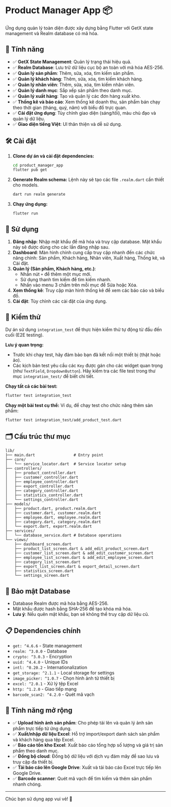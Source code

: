 # Product Manager App 📦

Ứng dụng quản lý toàn diện được xây dựng bằng Flutter với GetX state management và Realm database có mã hóa.

## 🌟 Tính năng

- ✅ **GetX State Management**: Quản lý trạng thái hiệu quả.
- ✅ **Realm Database**: Lưu trữ dữ liệu cục bộ an toàn với mã hóa AES-256.
- ✅ **Quản lý sản phẩm**: Thêm, sửa, xóa, tìm kiếm sản phẩm.
- ✅ **Quản lý khách hàng**: Thêm, sửa, xóa, tìm kiếm khách hàng.
- ✅ **Quản lý nhân viên**: Thêm, sửa, xóa, tìm kiếm nhân viên.
- ✅ **Quản lý danh mục**: Sắp xếp sản phẩm theo danh mục.
- ✅ **Quản lý xuất hàng**: Tạo và quản lý các đơn hàng xuất kho.
- ✅ **Thống kê và báo cáo**: Xem thống kê doanh thu, sản phẩm bán chạy theo thời gian (tháng, quý, năm) với biểu đồ trực quan.
- ✅ **Cài đặt ứng dụng**: Tùy chỉnh giao diện (sáng/tối), màu chủ đạo và quản lý dữ liệu.
- ✅ **Giao diện tiếng Việt**: UI thân thiện và dễ sử dụng.

## 🛠 Cài đặt

1. **Clone dự án và cài đặt dependencies:**
   ```bash
   cd product_manager_app
   flutter pub get
   ```

2. **Generate Realm schema:**
   Lệnh này sẽ tạo các file `.realm.dart` cần thiết cho models.
   ```bash
   dart run realm generate
   ```

3. **Chạy ứng dụng:**
   ```bash
   flutter run
   ```

## 📱 Sử dụng

1. **Đăng nhập**: Nhập mật khẩu để mã hóa và truy cập database. Mật khẩu này sẽ được dùng cho các lần đăng nhập sau.
2. **Dashboard**: Màn hình chính cung cấp truy cập nhanh đến các chức năng chính: Sản phẩm, Khách hàng, Nhân viên, Xuất hàng, Thống kê, và Cài đặt.
3. **Quản lý (Sản phẩm, Khách hàng, etc.)**:
    - Nhấn nút `+` để thêm một mục mới.
    - Sử dụng thanh tìm kiếm để tìm kiếm nhanh.
    - Nhấn vào menu 3 chấm trên mỗi mục để Sửa hoặc Xóa.
4. **Xem thống kê**: Truy cập màn hình thống kê để xem các báo cáo và biểu đồ.
5. **Cài đặt**: Tùy chỉnh các cài đặt của ứng dụng.

## 🧪 Kiểm thử

Dự án sử dụng `integration_test` để thực hiện kiểm thử tự động từ đầu đến cuối (E2E testing).

**Lưu ý quan trọng:**
- Trước khi chạy test, hãy đảm bảo bạn đã kết nối một thiết bị (thật hoặc ảo).
- Các kịch bản test yêu cầu các `Key` được gán cho các widget quan trọng (như `TextField`, `DropdownButton`). Hãy kiểm tra các file test trong thư mục `integration_test/` để biết chi tiết.

**Chạy tất cả các bài test:**
```bash
flutter test integration_test
```

**Chạy một bài test cụ thể:**
Ví dụ, để chạy test cho chức năng thêm sản phẩm:
```bash
flutter test integration_test/add_product_test.dart
```

## 🗂 Cấu trúc thư mục

```
lib/
├── main.dart                 # Entry point
├── core/
│   └── service_locator.dart  # Service locator setup
├── controllers/
│   ├── product_controller.dart
│   ├── customer_controller.dart
│   ├── employee_controller.dart
│   ├── export_controller.dart
│   ├── category_controller.dart
│   ├── statistics_controller.dart
│   └── settings_controller.dart
├── models/
│   ├── product.dart, product.realm.dart
│   ├── customer.dart, customer.realm.dart
│   ├── employee.dart, employee.realm.dart
│   ├── category.dart, category.realm.dart
│   └── export.dart, export.realm.dart
├── services/
│   └── database_service.dart # Database operations
└── views/
    ├── dashboard_screen.dart
    ├── product_list_screen.dart & add_edit_product_screen.dart
    ├── customer_list_screen.dart & add_edit_customer_screen.dart
    ├── employee_list_screen.dart & add_edit_employee_screen.dart
    ├── category_list_screen.dart
    ├── export_list_screen.dart & export_detail_screen.dart
    ├── statistics_screen.dart
    └── settings_screen.dart
```

## 🔐 Bảo mật Database

- Database Realm được mã hóa bằng AES-256.
- Mật khẩu được hash bằng SHA-256 để tạo khóa mã hóa.
- **Lưu ý**: Nếu quên mật khẩu, bạn sẽ không thể truy cập dữ liệu cũ.

## 📋 Dependencies chính

- `get: ^4.6.6` - State management
- `realm: ^3.0.0` - Database
- `crypto: ^3.0.3` - Encryption
- `uuid: ^4.4.0` - Unique IDs
- `intl: ^0.20.2` - Internationalization
- `get_storage: ^2.1.1` - Local storage for settings
- `image_picker: ^1.0.7` - Chọn hình ảnh từ thiết bị
- `excel: ^2.0.1` - Xử lý tệp Excel
- `http: ^1.2.0` - Giao tiếp mạng
- `barcode_scan2: ^4.2.0` - Quét mã vạch

## 🚀 Tính năng mở rộng

- ✅ **Upload hình ảnh sản phẩm**: Cho phép tải lên và quản lý ảnh sản phẩm trực tiếp từ ứng dụng.
- ✅ **Xuất/nhập dữ liệu Excel**: Hỗ trợ import/export danh sách sản phẩm và khách hàng qua tệp Excel.
- ✅ **Báo cáo tồn kho Excel**: Xuất báo cáo tổng hợp số lượng và giá trị sản phẩm theo danh mục.
- ✅ **Đồng bộ cloud**: Đồng bộ dữ liệu với dịch vụ đám mây để sao lưu và truy cập đa thiết bị.
- ✅ **Tải báo cáo lên Google Drive**: Xuất và tải báo cáo Excel trực tiếp lên Google Drive.
- ✅ **Barcode scanner**: Quét mã vạch để tìm kiếm và thêm sản phẩm nhanh chóng.

---

Chúc bạn sử dụng app vui vẻ! 🎉
